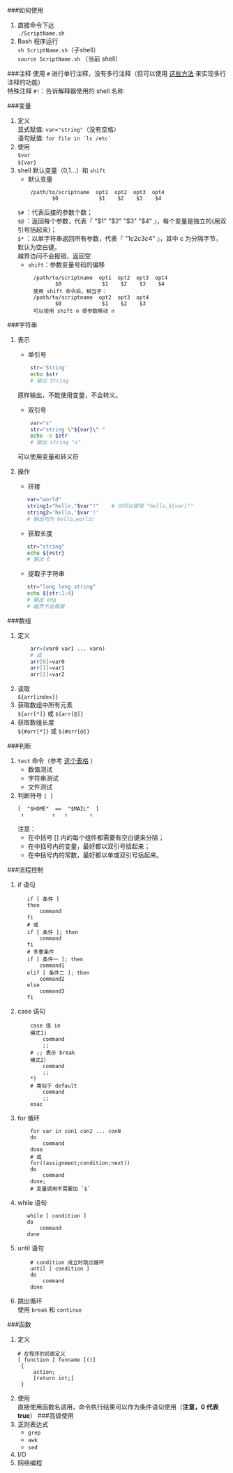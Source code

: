 ###如何使用
1. 直接命令下达  
    `./ScriptName.sh`
2. Bash 程序运行  
    `sh ScriptName.sh`（子shell）  
    `source ScriptName.sh` （当前 shell）
  	
###注释
使用 `#` 进行单行注释，没有多行注释（但可以使用 [这些方法](https://zhuanlan.zhihu.com/p/54494213) 来实现多行注释的功能）  
特殊注释 `#!`：告诉解释器使用的 shell 名称
	
###变量
1. 定义  
显式赋值: `var="string"`（没有空格）  
语句赋值: ``for file in `ls /etc` ``
2. 使用  
    `$var`  
    `${var}`
3. shell 默认变量（$0,$1...）和 `shift`  
    * 默认变量
    ```
        /path/to/scriptname  opt1  opt2  opt3  opt4 
               $0             $1    $2    $3    $4
    ```  
   `$#` ：代表后接的参数个数；  
   `$@` ：返回每个参数，代表『 "$1" "$2" "$3" "$4" 』，每个变量是独立的(用双引号括起来)；  
   `$*` ：以单字符串返回所有参数，代表『 "$1c$2c$3c$4" 』，其中 c 为分隔字节，默认为空白键。  
   越界访问不会报错，返回空  
   * `shift`：参数变量号码的偏移  
   ```
        /path/to/scriptname  opt1  opt2  opt3  opt4 
               $0             $1    $2    $3    $4 
        使用 shift 命令后，相当于：
        /path/to/scriptname  opt2  opt3  opt4 
               $0             $1    $2    $3   
        可以使用 shift n 使参数移动 n
   ```
   
  
###字符串
1. 表示
    * 单引号  
    ```bash
        str='String' 
        echo $str 
        # 输出 String
    ```  
     原样输出，不能使用变量，不会转义。  
       
    * 双引号   
    ```bash
        var="s"
        str="string \"${var}\" "
        echo -e $str
        # 输出 string "s" 
    ```   
   可以使用变量和转义符
2. 操作
    * 拼接
    ```bash
       var="world"
       string1="hello,"$var"!"    # 也可以使用 "hello,${var}!"
       string2='hello,'$var'!'
       # 输出均为 hello,world!
    ```
    * 获取长度
    ```bash
       str="string"
       echo ${#str}
       # 输出 6
    ```
    * 提取子字符串
    ```bash
       str="long long string"
       echo ${str:1:4}
       # 输出 ong
       # 越界不会报错
    ```
###数组
1. 定义  
    ```bash
        arr=(var0 var1 ... varn)  
        # 或  
        arr[0]=var0 
        arr[1]=var1 
        arr[2]=var2
   ```  
2. 读取  
    `${arr[index]}`
3. 获取数组中所有元素  
    `${arr[*]}` 或 `${arr[@]}` 
4. 获取数组长度  
    `${#arr[*]}` 或 `${#arr[@]}`
   
###判断
1. `test` 命令（参考 [这个表格](http://cn.linux.vbird.org/linux_basic/0340bashshell-scripts_3.php#test) ）  
    * 数值测试
    * 字符串测试  
    * 文件测试
2. 判断符号 ` [ ] `  
    ```
    [  "$HOME"  ==  "$MAIL"  ]
     ↑         ↑   ↑       ↑  
    ```  
   注意：
   * 在中括号 [] 内的每个组件都需要有空白键来分隔；
   * 在中括号内的变量，最好都以双引号括起来；
   * 在中括号内的常数，最好都以单或双引号括起来。
   
###流程控制
1. if 语句  
    ```
       if [ 条件 ] 
       then 
           command
       fi
       # 或
       if [ 条件 ]; then
           command
       fi
       # 多重条件
       if [ 条件一 ]; then
           command1
       elif [ 条件二 ]; then
           command2
       else
           command3
       fi
    ```
4. case 语句  
    ```
        case 值 in
        模式1)
            command         
            ;;
        # ;; 表示 break 
        模式2）
            command
            ;;
        *)
        # 类似于 default
            command
            ;;
        esac
    ```
2. for 循环  
    ```
        for var in con1 con2 ... conN
        do
            command
        done
        # 或
        for((assignment;condition;next))
        do
            command
        done;
        # 变量调用不需要加 `$`
    ```
3. while 语句   
    ```
       while [ condition ]
       do
           command
       done 
    ```
1. until 语句  
    ```
        # condition 成立时跳出循环
        until [ condition ]
        do
            command
        done
    ```
5. 跳出循环  
    使用 `break` 和 `continue`
   
###函数
1. 定义  
    ```  
   # 在程序的前面定义
   [ function ] funname [()]     
     {     
         action;
         [return int;] 
     }
    ```  
2. 使用  
    直接使用函数名调用，命令执行结果可以作为条件语句使用（**注意，0 代表 true**）
###高级使用
1. 正则表达式
    * `grep`
    * `awk`
    * `sed`
2. I/O
3. 网络编程